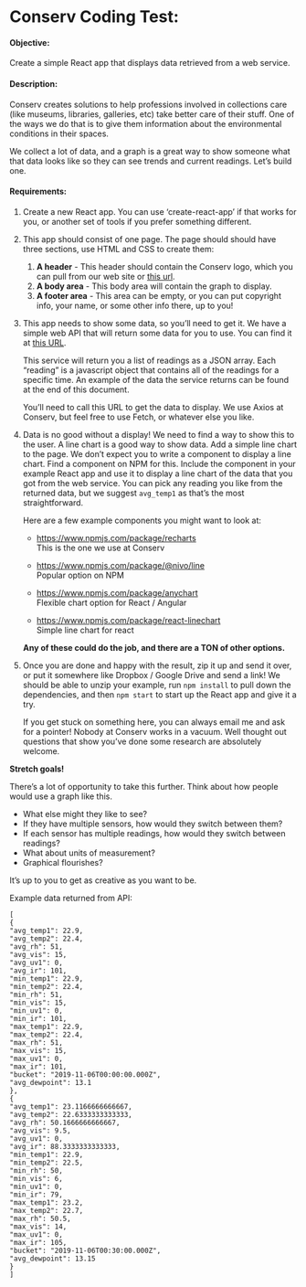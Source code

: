 # Conserv Coding Test:
#### Objective:
Create a simple React app that displays data retrieved from a web service.

#### Description:
Conserv creates solutions to help professions involved in collections care (like museums, libraries, galleries, etc) take better care of their stuff. One of the ways we do that is to give
them information about the environmental conditions in their spaces.

We collect a lot of data, and a graph is a great way to show someone what that data looks like so they can see trends and current readings. Let’s build one.

#### Requirements:
1. Create a new React app. You can use ‘create-react-app’ if that works for you, or another set of tools if you prefer something different.

2. This app should consist of one page. The page should should have three sections, use HTML and CSS to create them:
    1. **A header** - This header should contain the Conserv logo, which you can pull from our web site or [this url](https://www.conserv.io/hs-fs/hubfs/Conserv%20Half.png?width=150&name=Conserv%20Half.png).
    2. **A body area** - This body area will contain the graph to display.
    3. **A footer area** - This area can be empty, or you can put copyright info, your name, or some other info there, up to you!

3. This app needs to show some data, so you’ll need to get it. We have a simple web API that will return some data for you to use. You can find it at [this URL](https://app.conserv.io/data/api/health/db).

    This service will return you a list of readings as a JSON array. Each “reading” is a javascript object that contains all of the readings for a specific time. An example of the data the service returns can be found at the end of this document.

    You’ll need to call this URL to get the data to display. We use Axios at Conserv, but feel free to use Fetch, or whatever else you like.

4. Data is no good without a display! We need to find a way to show this to the user. A line chart is a good way to show data. Add a simple line chart to the page. We don’t expect you to
write a component to display a line chart. Find a component on NPM for this. Include the component in your example React app and use it to display a line chart of the data that you got from the web service. You can pick any reading you like from the returned data, but we suggest `avg_temp1` as that’s the most straightforward.  

    Here are a few example components you might want to look at:

    - https://www.npmjs.com/package/recharts  
        This is the one we use at Conserv

    - https://www.npmjs.com/package/@nivo/line  
        Popular option on NPM

    - https://www.npmjs.com/package/anychart  
        Flexible chart option for React / Angular

    - https://www.npmjs.com/package/react-linechart  
        Simple line chart for react

    **Any of these could do the job, and there are a TON of other options.**

5. Once you are done and happy with the result, zip it up and send it over, or put it somewhere like Dropbox / Google Drive and send a link! We should be able to unzip your example, run `npm install` to pull down the dependencies, and then `npm start` to start up the React app and give it a try.

    If you get stuck on something here, you can always email me and ask for a pointer! Nobody at Conserv works in a vacuum. Well thought out questions that show you’ve done some research are absolutely welcome.

**Stretch goals!**

There’s a lot of opportunity to take this further. Think about how people would use a graph like this.

- What else might they like to see?
- If they have multiple sensors, how would they switch
between them?
- If each sensor has multiple readings, how would they switch between readings?
- What about units of measurement?
- Graphical flourishes?

It’s up to you to get as creative as you want to be.

Example data returned from API:

`[`  
`{`  
`"avg_temp1": 22.9,`  
`"avg_temp2": 22.4,`  
`"avg_rh": 51,`  
`"avg_vis": 15,`  
`"avg_uv1": 0,`  
`"avg_ir": 101,`  
`"min_temp1": 22.9,`  
`"min_temp2": 22.4,`  
`"min_rh": 51,`  
`"min_vis": 15,`  
`"min_uv1": 0,`  
`"min_ir": 101,`  
`"max_temp1": 22.9,`  
`"max_temp2": 22.4,`  
`"max_rh": 51,`  
`"max_vis": 15,`  
`"max_uv1": 0,`  
`"max_ir": 101,`  
`"bucket": "2019-11-06T00:00:00.000Z",`  
`"avg_dewpoint": 13.1`  
`},`  
`{`  
`"avg_temp1": 23.1166666666667,`  
`"avg_temp2": 22.6333333333333,`  
`"avg_rh": 50.1666666666667,`  
`"avg_vis": 9.5,`  
`"avg_uv1": 0,`  
`"avg_ir": 88.3333333333333,`  
`"min_temp1": 22.9,`  
`"min_temp2": 22.5,`  
`"min_rh": 50,`  
`"min_vis": 6,`  
`"min_uv1": 0,`  
`"min_ir": 79,`  
`"max_temp1": 23.2,`  
`"max_temp2": 22.7,`  
`"max_rh": 50.5,`  
`"max_vis": 14,`  
`"max_uv1": 0,`  
`"max_ir": 105,`  
`"bucket": "2019-11-06T00:30:00.000Z",`  
`"avg_dewpoint": 13.15`  
`}`  
`]`
